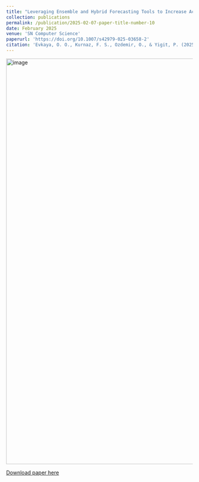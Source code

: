 ```yaml
---
title: "Leveraging Ensemble and Hybrid Forecasting Tools to Increase Accuracy: Turkey COVID-19 Case Study"
collection: publications
permalink: /publication/2025-02-07-paper-title-number-10
date: February 2025
venue: 'SN Computer Science'
paperurl: 'https://doi.org/10.1007/s42979-025-03658-2'
citation: 'Evkaya, O. O., Kurnaz, F. S., Ozdemir, O., & Yigit, P. (2025). Leveraging ensemble and hybrid forecasting tools to increase accuracy: Turkey COVID-19 case study. SN Computer Science, 6(2). https://doi.org/10.1007/s42979-025-03658-2'
---
```


<img width="1092" alt="image" src="https://github.com/user-attachments/assets/0bddbc51-aee0-43fe-899d-7751c2a09144" />



[Download paper here]( https://doi.org/10.1007/s42979-025-03658-2)
